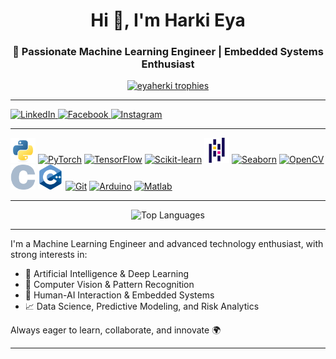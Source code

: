 <h1 align="center">Hi 👋, I'm Harki Eya</h1>
<h3 align="center">🚀 Passionate Machine Learning Engineer | Embedded Systems Enthusiast</h3>

<p align="center">
  <a href="https://github.com/eyaherki">
    <img src="https://github-profile-trophy.vercel.app/?username=eyaherki&theme=onedark&margin-w=15&no-frame=true" alt="eyaherki trophies" />
  </a>
</p>

---


<p align="left">
  <a href="https://www.linkedin.com/in/eya-herki/" target="_blank">
    <img src="https://raw.githubusercontent.com/rahuldkjain/github-profile-readme-generator/master/src/images/icons/Social/linked-in-alt.svg" alt="LinkedIn" width="30" />
  </a>
  <a href="https://fb.com/eya herki" target="_blank">
    <img src="https://raw.githubusercontent.com/rahuldkjain/github-profile-readme-generator/master/src/images/icons/Social/facebook.svg" alt="Facebook" width="30" />
  </a>
  <a href="https://instagram.com/herkieya" target="_blank">
    <img src="https://raw.githubusercontent.com/rahuldkjain/github-profile-readme-generator/master/src/images/icons/Social/instagram.svg" alt="Instagram" width="30" />
  </a>
</p>

---



<p align="left">
  <a href="https://www.python.org" target="_blank"><img src="https://raw.githubusercontent.com/devicons/devicon/master/icons/python/python-original.svg" width="40" alt="Python"/></a>
  <a href="https://pytorch.org/" target="_blank"><img src="https://www.vectorlogo.zone/logos/pytorch/pytorch-icon.svg" width="40" alt="PyTorch"/></a>
  <a href="https://www.tensorflow.org" target="_blank"><img src="https://www.vectorlogo.zone/logos/tensorflow/tensorflow-icon.svg" width="40" alt="TensorFlow"/></a>
  <a href="https://scikit-learn.org/" target="_blank"><img src="https://upload.wikimedia.org/wikipedia/commons/0/05/Scikit_learn_logo_small.svg" width="40" alt="Scikit-learn"/></a>
  <a href="https://pandas.pydata.org/" target="_blank"><img src="https://raw.githubusercontent.com/devicons/devicon/master/icons/pandas/pandas-original.svg" width="40" alt="Pandas"/></a>
  <a href="https://seaborn.pydata.org/" target="_blank"><img src="https://seaborn.pydata.org/_images/logo-mark-lightbg.svg" width="40" alt="Seaborn"/></a>
  <a href="https://opencv.org/" target="_blank"><img src="https://www.vectorlogo.zone/logos/opencv/opencv-icon.svg" width="40" alt="OpenCV"/></a>
  <a href="https://www.cprogramming.com/" target="_blank"><img src="https://raw.githubusercontent.com/devicons/devicon/master/icons/c/c-original.svg" width="40" alt="C"/></a>
  <a href="https://www.w3schools.com/cpp/" target="_blank"><img src="https://raw.githubusercontent.com/devicons/devicon/master/icons/cplusplus/cplusplus-original.svg" width="40" alt="C++"/></a>
  <a href="https://git-scm.com/" target="_blank"><img src="https://www.vectorlogo.zone/logos/git-scm/git-scm-icon.svg" width="40" alt="Git"/></a>
  <a href="https://www.arduino.cc/" target="_blank"><img src="https://cdn.worldvectorlogo.com/logos/arduino-1.svg" width="40" alt="Arduino"/></a>
  <a href="https://www.mathworks.com/" target="_blank"><img src="https://upload.wikimedia.org/wikipedia/commons/2/21/Matlab_Logo.png" width="40" alt="Matlab"/></a>

</p>

---


<p align="center">
  <img src="https://github-readme-stats.vercel.app/api/top-langs?username=eyaherki&show_icons=true&locale=en&layout=compact&theme=tokyonight" alt="Top Languages" />
</p>

---


I'm a Machine Learning Engineer and advanced technology enthusiast, with strong interests in:

- 🤖 Artificial Intelligence & Deep Learning  
- 🎯 Computer Vision & Pattern Recognition  
- 🧠 Human-AI Interaction & Embedded Systems  
- 📈 Data Science, Predictive Modeling, and Risk Analytics  

Always eager to learn, collaborate, and innovate 🌍

---

